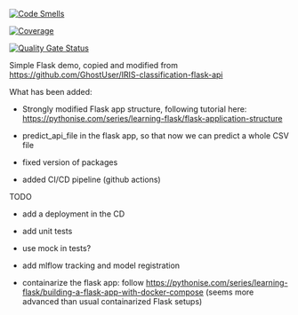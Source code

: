 [![Code Smells](https://sonarcloud.io/api/project_badges/measure?project=pdemeulenaer_iris-flask-example&metric=code_smells)](https://sonarcloud.io/summary/new_code?id=pdemeulenaer_iris-flask-example)

[![Coverage](https://sonarcloud.io/api/project_badges/measure?project=pdemeulenaer_iris-flask-example&metric=coverage)](https://sonarcloud.io/summary/new_code?id=pdemeulenaer_iris-flask-example)

[![Quality Gate Status](https://sonarcloud.io/api/project_badges/measure?project=pdemeulenaer_iris-flask-example&metric=alert_status)](https://sonarcloud.io/summary/new_code?id=pdemeulenaer_iris-flask-example)

Simple Flask demo, copied and modified from https://github.com/GhostUser/IRIS-classification-flask-api

What has been added:

* Strongly modified Flask app structure, following tutorial here: https://pythonise.com/series/learning-flask/flask-application-structure

* predict_api_file in the flask app, so that now we can predict a whole CSV file

* fixed version of packages

* added CI/CD pipeline (github actions)

TODO

* add a deployment in the CD

* add unit tests

* use mock in tests?

* add mlflow tracking and model registration

* containarize the flask app: follow https://pythonise.com/series/learning-flask/building-a-flask-app-with-docker-compose (seems more advanced than usual containarized Flask setups)
